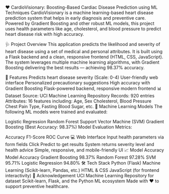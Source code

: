 ❤️ CardioVisionary: Boosting-Based Cardiac Disease Prediction using ML Techniques
CardioVisionary is a machine learning-based heart disease prediction system that helps in early diagnosis and preventive care. Powered by Gradient Boosting and other robust ML models, this project uses health parameters like age, cholesterol, and blood pressure to predict heart disease risk with high accuracy.

🩺 Project Overview
This application predicts the likelihood and severity of heart disease using a set of medical and personal attributes. It is built using a Flask backend and a clean, responsive frontend (HTML, CSS, JavaScript). The system leverages multiple machine learning algorithms, with Gradient Boosting delivering the best results — achieving 98.37% accuracy.

📌 Features
Predicts heart disease severity (Scale: 0-4)
User-friendly web interface
Personalized precautionary suggestions
High accuracy with Gradient Boosting
Flask-powered backend, responsive modern frontend
📊 Dataset
Source: UCI Machine Learning Repository
Records: 920 entries
Attributes: 16 features including:
Age, Sex
Cholesterol, Blood Pressure
Chest Pain Type, Fasting Blood Sugar, etc.
🧠 Machine Learning Models
The following ML models were trained and evaluated:

Logistic Regression
Random Forest
Support Vector Machine (SVM)
Gradient Boosting (Best Accuracy: 98.37%)
Model Evaluation Metrics:

Accuracy
F1-Score
ROC Curve
💻 Web Interface
Input health parameters via form fields
Click Predict to get results
System returns severity level and health advice
Simple, responsive, and mobile-friendly UI
📈 Model Accuracy
Model	Accuracy
Gradient Boosting	98.37%
Random Forest	97.28%
SVM	95.71%
Logistic Regression	94.80%
🛠️ Tech Stack
Python (Flask)
Machine Learning (Scikit-learn, Pandas, etc.)
HTML & CSS
JavaScript (for frontend interactivity)
🙌 Acknowledgement
UCI Machine Learning Repository for dataset
Scikit-learn, Flask, and the Python ML ecosystem
Made with ❤️ to support preventive healthcare.
